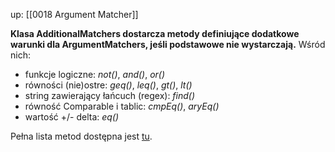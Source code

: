 up: [[0018 Argument Matcher]]

**Klasa AdditionalMatchers dostarcza metody definiujące dodatkowe warunki dla ArgumentMatchers, jeśli podstawowe nie wystarczają.** Wśród nich:
- funkcje logiczne: _not()_, _and()_, _or()_
- równości (nie)ostre: _geq()_, _leq()_, _gt()_, _lt()_ 
- string zawierający łańcuch (regex): _find()_ 
- równość Comparable i tablic: _cmpEq()_, _aryEq()_ 
- wartość +/- delta: _eq()_

Pełna lista metod dostępna jest [tu](https://www.javadoc.io/doc/org.mockito/mockito-core/2.2.7/org/mockito/AdditionalMatchers.html).

